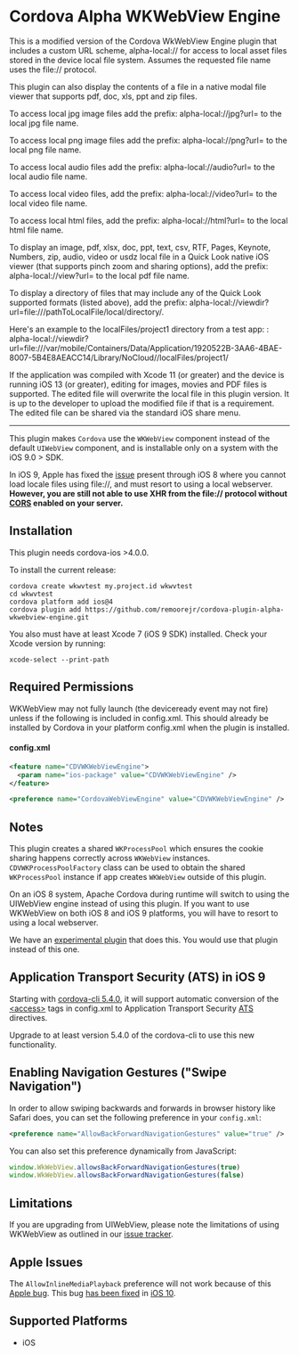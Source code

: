 <!--
# license: Licensed to the Apache Software Foundation (ASF) under one
#         or more contributor license agreements.  See the NOTICE file
#         distributed with this work for additional information
#         regarding copyright ownership.  The ASF licenses this file
#         to you under the Apache License, Version 2.0 (the
#         "License"); you may not use this file except in compliance
#         with the License.  You may obtain a copy of the License at
#
#           http://www.apache.org/licenses/LICENSE-2.0
#
#         Unless required by applicable law or agreed to in writing,
#         software distributed under the License is distributed on an
#         "AS IS" BASIS, WITHOUT WARRANTIES OR CONDITIONS OF ANY
#         KIND, either express or implied.  See the License for the
#         specific language governing permissions and limitations
#         under the License.
-->


Cordova Alpha WKWebView Engine
======

This is a modified version of the Cordova WkWebView Engine plugin that includes a custom URL scheme, alpha-local:// for access to local asset files
stored in the device local file system. Assumes the requested file name uses the file:// protocol. 

This plugin can also display the contents of a file in a native modal file viewer that supports pdf, doc, xls, ppt and zip files.

To access local jpg image files add the prefix:   alpha-local://jpg?url= to the local jpg file name.

To access local png image files add the prefix:   alpha-local://png?url= to the local png file name.

To access local audio files add the prefix:   alpha-local://audio?url= to the local audio file name.

To access local video files, add the prefix:  alpha-local://video?url= to the local video file name.

To access local html files, add the prefix:  alpha-local://html?url= to the local html file name.

To display an image, pdf, xlsx, doc, ppt, text, csv, RTF, Pages, Keynote, Numbers, zip, audio, video or usdz local file in a Quick Look native iOS viewer (that supports pinch zoom and sharing options), add the prefix:  alpha-local://view?url= to the local pdf file name.

To display a directory of files that may include any of the Quick Look supported formats (listed above), add the prefix: alpha-local://viewdir?url=file:///pathToLocalFile/local/directory/.

Here's an example to the localFiles/project1 directory from a test app:  : alpha-local://viewdir?url=file:///var/mobile/Containers/Data/Application/1920522B-3AA6-4BAE-8007-5B4E8AEACC14/Library/NoCloud//localFiles/project1/

If the application was compiled with Xcode 11 (or greater) and the device is running iOS 13 (or greater), editing for images, movies and PDF files is supported. The edited file will overwrite the local file in this plugin version. It is up to the developer to upload the modified file if that is a requirement. The edited file can be shared via the standard iOS share menu. 

-----------

This plugin makes `Cordova` use the `WKWebView` component instead of the default `UIWebView` component, and is installable only on a system with the iOS 9.0 > SDK.

In iOS 9, Apple has fixed the [issue](http://www.openradar.me/18039024) present through iOS 8 where you cannot load locale files using file://, and must resort to using a local webserver. **However, you are still not able to use XHR from the file:// protocol without [CORS](https://developer.mozilla.org/en-US/docs/Web/HTTP/Access_control_CORS) enabled on your server.**

Installation
-----------

This plugin needs cordova-ios >4.0.0.

To install the current release:

    cordova create wkwvtest my.project.id wkwvtest
    cd wkwvtest
    cordova platform add ios@4
    cordova plugin add https://github.com/remoorejr/cordova-plugin-alpha-wkwebview-engine.git

You also must have at least Xcode 7 (iOS 9 SDK) installed. Check your Xcode version by running:

    xcode-select --print-path

Required Permissions
-----------
WKWebView may not fully launch (the deviceready event may not fire) unless if the following is included in config.xml. This should already be installed by Cordova in your platform config.xml when the plugin is installed.

#### config.xml

```xml
<feature name="CDVWKWebViewEngine">
  <param name="ios-package" value="CDVWKWebViewEngine" />
</feature>

<preference name="CordovaWebViewEngine" value="CDVWKWebViewEngine" />
```

Notes
------
This plugin creates a shared `WKProcessPool` which ensures the cookie sharing happens correctly across `WKWebView` instances. `CDVWKProcessPoolFactory` class can be used to obtain the shared `WKProcessPool` instance if app creates `WKWebView` outside of this plugin.

On an iOS 8 system, Apache Cordova during runtime will switch to using the UIWebView engine instead of using this plugin. If you want to use WKWebView on both iOS 8 and iOS 9 platforms, you will have to resort to using a local webserver.

We have an [experimental plugin](https://github.com/apache/cordova-plugins/tree/wkwebview-engine-localhost) that does this. You would use that plugin instead of this one.

Application Transport Security (ATS) in iOS 9
-----------

Starting with [cordova-cli 5.4.0](https://www.npmjs.com/package/cordova), it will support automatic conversion of the [&lt;access&gt;](http://cordova.apache.org/docs/en/edge/guide/appdev/whitelist/index.html) tags in config.xml to Application Transport Security [ATS](https://developer.apple.com/library/prerelease/ios/documentation/General/Reference/InfoPlistKeyReference/Articles/CocoaKeys.html#//apple_ref/doc/uid/TP40009251-SW33) directives.

Upgrade to at least version 5.4.0 of the cordova-cli to use this new functionality.

Enabling Navigation Gestures ("Swipe Navigation")
-----------

In order to allow swiping backwards and forwards in browser history like Safari does, you can set the following preference in your `config.xml`:

```xml
<preference name="AllowBackForwardNavigationGestures" value="true" />
```

You can also set this preference dynamically from JavaScript:

```js
window.WkWebView.allowsBackForwardNavigationGestures(true)
window.WkWebView.allowsBackForwardNavigationGestures(false)
```

Limitations
--------

If you are upgrading from UIWebView, please note the limitations of using WKWebView as outlined in our [issue tracker](https://issues.apache.org/jira/issues/?jql=project%20%3D%20CB%20AND%20labels%20%3D%20wkwebview-known-issues).

Apple Issues
-------

The `AllowInlineMediaPlayback` preference will not work because of this [Apple bug](http://openradar.appspot.com/radar?id=6673091526656000). This bug [has been fixed](https://issues.apache.org/jira/browse/CB-11452) in [iOS 10](https://twitter.com/shazron/status/745546355796389889).



Supported Platforms
-------------------

- iOS
